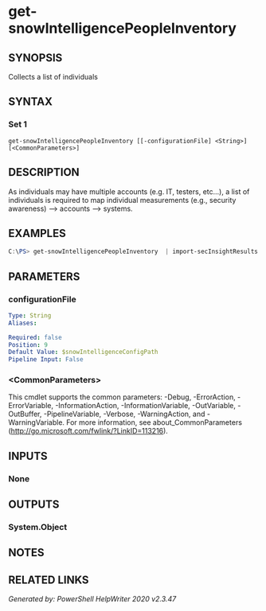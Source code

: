 ﻿# get-snowIntelligencePeopleInventory

## SYNOPSIS
Collects a list of individuals

## SYNTAX

### Set 1
```
get-snowIntelligencePeopleInventory [[-configurationFile] <String>] [<CommonParameters>]
```

## DESCRIPTION
As individuals may have multiple accounts (e.g. IT, testers, etc...), a list of individuals is required to map individual measurements (e.g., security awareness) --> accounts --> systems.

## EXAMPLES
```powershell
C:\PS> get-snowIntelligencePeopleInventory  | import-secInsightResults
```
## PARAMETERS

### configurationFile


```yaml
Type: String
Aliases: 

Required: false
Position: 9
Default Value: $snowIntelligenceConfigPath
Pipeline Input: False
```

### \<CommonParameters\>
This cmdlet supports the common parameters: -Debug, -ErrorAction, -ErrorVariable, -InformationAction, -InformationVariable, -OutVariable, -OutBuffer, -PipelineVariable, -Verbose, -WarningAction, and -WarningVariable. For more information, see about_CommonParameters (http://go.microsoft.com/fwlink/?LinkID=113216).

## INPUTS

### None


## OUTPUTS

### System.Object


## NOTES

## RELATED LINKS


*Generated by: PowerShell HelpWriter 2020 v2.3.47*
